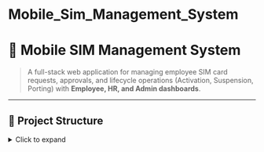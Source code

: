 # Mobile_Sim_Management_System

# 📱 Mobile SIM Management System  

> A full-stack web application for managing employee SIM card requests, approvals, and lifecycle operations (Activation, Suspension, Porting) with **Employee, HR, and Admin dashboards**.  

---
## 📂 Project Structure  

<details>
  <summary>Click to expand</summary>

Mobile_Sim_Management_System/
│── backend/ # Node.js + Express + MongoDB
│ ├── server.js # Main backend entry file
│ ├── models/ # Database models (MongoDB schemas)
│ ├── routes/ # API routes
│ ├── controllers/ # Business logic for routes
│ ├── middlewares/ # Auth & validation middleware
│ ├── utils/ # Helper functions
│ └── .env # Environment variables (not in repo)
│
│── frontend/ # React UI
│ ├── src/
│ │ ├── components/ # Reusable UI components
│ │ ├── pages/ # Employee, HR, Admin dashboards
│ │ ├── assets/ # Images, logos, icons
│ │ ├── services/ # API calls (Axios/Fetch)
│ │ └── App.js # React app root
│ ├── public/ # Static files
│ └── package.json
│
│── screenshots/ # UI screenshots for README
│ ├── login.png
│ ├── employee-dashboard.png
│ ├── hr-dashboard.png
│ ├── admin-dashboard.png
│ ├── sim-inventory.png
│ └── request-flow.png
│
├── README.md
├── package.json
└── package-lock.json


## 🚀 Features  

- 👨‍💼 **Employee Dashboard** – Request new SIMs, track request status, view activated SIMs.  
- 👩‍💼 **HR Dashboard** – Review & approve/reject requests, manage SIM inventory.  
- 🛡️ **Admin Dashboard** – Categorized request view: Pending, Approved, Rejected.  
- 🔑 **Role-Based Login/Signup** – Employee, HR, and Admin have separate panels.  
- 📊 **SIM Inventory Management** – Track all available, allocated, and suspended SIMs.  
- 📡 **Request Lifecycle** – Start with HOD approval, then HR/Admin final action.  

---

## 🏗️ Tech Stack  

| Layer       | Technologies Used |
|-------------|-------------------|
| Frontend    | React.js, Tailwind CSS, shadcn/ui |
| Backend     | Node.js, Express.js |
| Database    | MongoDB (Compass) |
| Cloud       | Cloudinary (for file uploads) |
| Other Tools | JWT Auth, Twilio/Nexmo (dummy logs), REST APIs |

---

## ⚙️ Installation  

```bash
# Clone the repo
git clone https://github.com/23it101PopatHemangi/Mobile_Sim_Management_System.git

# Go to backend
cd backend
npm install

# Start backend
node server.js

# Go to frontend
cd ../frontend
npm install
npm start
